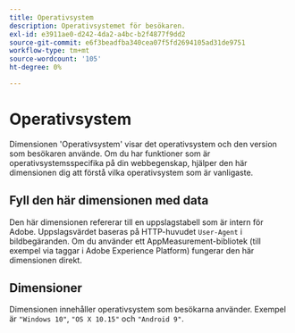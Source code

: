 ```yaml
---
title: Operativsystem
description: Operativsystemet för besökaren.
exl-id: e3911ae0-d242-4da2-a4bc-b2f4877f9dd2
source-git-commit: e6f3beadfba340cea07f5fd2694105ad31de9751
workflow-type: tm+mt
source-wordcount: '105'
ht-degree: 0%

---
```


# Operativsystem

Dimensionen &#39;Operativsystem&#39; visar det operativsystem och den version som besökaren använde. Om du har funktioner som är operativsystemsspecifika på din webbegenskap, hjälper den här dimensionen dig att förstå vilka operativsystem som är vanligaste.

## Fyll den här dimensionen med data

Den här dimensionen refererar till en uppslagstabell som är intern för Adobe. Uppslagsvärdet baseras på HTTP-huvudet `User-Agent` i bildbegäranden. Om du använder ett AppMeasurement-bibliotek (till exempel via taggar i Adobe Experience Platform) fungerar den här dimensionen direkt.

## Dimensioner

Dimensionen innehåller operativsystem som besökarna använder. Exempel är `"Windows 10"`, `"OS X 10.15"` och `"Android 9"`.
